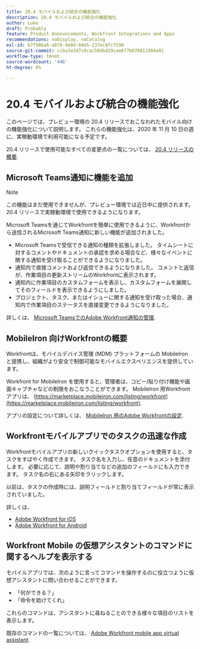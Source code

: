 ```yaml
---
title: 20.4 モバイルおよび統合の機能強化
description: 20.4 モバイルおよび統合の機能強化
author: Luke
draft: Probably
feature: Product Announcements, Workfront Integrations and Apps
recommendations: noDisplay, noCatalog
exl-id: b7f986a6-a876-4e0d-84e5-237ec8fcf590
source-git-commit: ccba3a3d7c0cac50dbd29cae677b076811904a91
workflow-type: tm+mt
source-wordcount: '446'
ht-degree: 0%

---
```


# 20.4 モバイルおよび統合の機能強化

このページでは、プレビュー環境の 20.4 リリースでおこなわれたモバイル向けの機能強化について説明します。 これらの機能強化は、2020 年 11 月 10 日の週に、実稼動環境で利用可能になる予定です。

20.4 リリースで使用可能なすべての変更点の一覧については、 [20.4 リリースの概要](../../../product-announcements/product-releases/20.4-release-activity/20-4-release-overview.md).

## Microsoft Teams通知に機能を追加

>[!NOTE]
>
>この機能はまだ使用できませんが、プレビュー環境では近日中に提供されます。 20.4 リリースで実稼動環境で使用できるようになります。

Microsoft Teamsを通じてWorkfrontを簡単に使用できるように、Workfrontから送信されるMicrosoft Teams通知に新しい機能が追加されました。

* Microsoft Teamsで受信できる通知の種類を拡張しました。 タイムシートに対するコメントやドキュメントの承認を求める場合など、様々なイベントに関する通知を受け取ることができるようになりました。
* 通知内で直接コメントおよび返信できるようになりました。 コメントと返信が、作業項目の更新ストリームのWorkfrontに表示されます。
* 通知内に作業項目のカスタムフォームを表示し、カスタムフォームを展開してそのフィールドを表示できるようにしました。
* プロジェクト、タスク、またはイシューに関する通知を受け取った場合、通知内で作業項目のステータスを直接変更できるようになりました。

詳しくは、 [Microsoft TeamsでのAdobe Workfront通知の管理](../../../workfront-integrations-and-apps/using-workfront-with-microsoft-teams/manage-wf-notifications-approval-requests-ms-teams.md).

## MobileIron 向けWorkfrontの概要

Workfrontは、モバイルデバイス管理 (MDM) プラットフォームの MobileIron と提携し、組織がより安全で制御可能なモバイルエクスペリエンスを提供しています。

Workfront for MobileIron を使用すると、管理者は、コピー/貼り付け機能や画面キャプチャなどの制限をおこなうことができます。 MobileIron 用Workfrontアプリは、 [https://marketplace.mobileiron.com/listing/workfront](https://marketplace.mobileiron.com/listing/workfront).

アプリの設定について詳しくは、 [MobileIron 用のAdobe Workfrontの設定](../../../workfront-basics/mobile-apps/using-the-workfront-mobile-app/wf-mobileiron-configs.md).

## Workfrontモバイルアプリでのタスクの迅速な作成

Workfrontモバイルアプリの新しいクイックタスクオプションを使用すると、タスクをすばやく作成できます。 タスク名を入力し、任意のドキュメントを添付します。 必要に応じて、説明や割り当てなどの追加のフィールドにも入力できます。 タスク名の右にある矢印をクリックします。

以前は、タスクの作成時には、説明フィールドと割り当てフィールドが常に表示されていました。

詳しくは、

* [Adobe Workfront for iOS](../../../workfront-basics/mobile-apps/using-the-workfront-mobile-app/workfront-for-ios.md)
* [Adobe Workfront for Android](../../../workfront-basics/mobile-apps/using-the-workfront-mobile-app/workfront-for-android.md)

## Workfront Mobile の仮想アシスタントのコマンドに関するヘルプを表示する

モバイルアプリでは、次のように言ってコマンドを操作するのに役立つように仮想アシスタントに問い合わせることができます。

* 「何ができる？」
* 「命令を助けてくれ」

これらのコマンドは、アシスタントに尋ねることのできる様々な項目のリストを表示します。

既存のコマンドの一覧については、 [Adobe Workfront mobile app virtual assistant](../../../workfront-basics/mobile-apps/using-the-workfront-mobile-app/wf-mobile-virtual-assistant.md).
